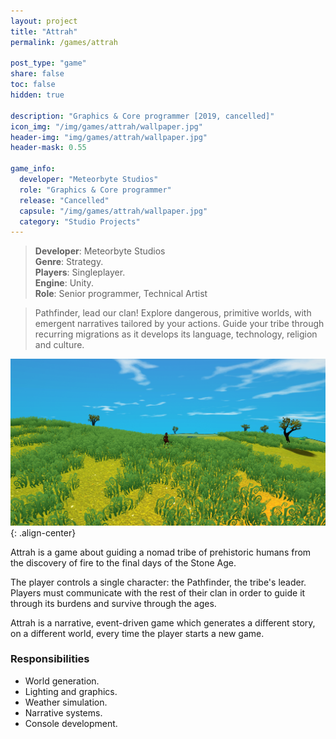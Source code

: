 ```yaml
---
layout: project
title: "Attrah"
permalink: /games/attrah

post_type: "game"
share: false
toc: false
hidden: true

description: "Graphics & Core programmer [2019, cancelled]"
icon_img: "/img/games/attrah/wallpaper.jpg"
header-img: "img/games/attrah/wallpaper.jpg"
header-mask: 0.55

game_info:
  developer: "Meteorbyte Studios"
  role: "Graphics & Core programmer"
  release: "Cancelled"
  capsule: "/img/games/attrah/wallpaper.jpg"
  category: "Studio Projects"
---
```


>**Developer**: Meteorbyte Studios<br>
>**Genre**: Strategy.<br>
>**Players**: Singleplayer.<br>
>**Engine**: Unity.<br>
>**Role**: Senior programmer, Technical Artist<br>

>Pathfinder, lead our clan! Explore dangerous, primitive worlds, with emergent narratives tailored by your actions. 
Guide your tribe through recurring migrations as it develops its language, technology, religion and culture.

![](/img/games/attrah/screenshot.png){: .align-center}

Attrah is a game about guiding a nomad tribe of prehistoric humans from the discovery of fire to the final days of 
the Stone Age.

The player controls a single character: the Pathfinder, the tribe's leader. Players must communicate with the rest
of their clan in order to guide it through its burdens and survive through the ages.

Attrah is a narrative, event-driven game which generates a different story, on a different world, every time the
player starts a new game.


### Responsibilities
 
 - World generation.
 - Lighting and graphics.
 - Weather simulation.
 - Narrative systems.
 - Console development.
